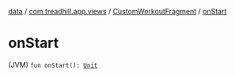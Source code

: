 [data](../../index.md) / [com.treadhill.app.views](../index.md) / [CustomWorkoutFragment](index.md) / [onStart](./on-start.md)

# onStart

(JVM) `fun onStart(): `[`Unit`](https://kotlinlang.org/api/latest/jvm/stdlib/kotlin/-unit/index.html)